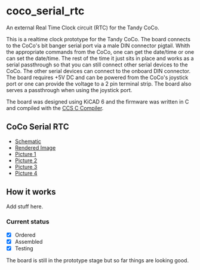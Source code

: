 # coco_serial_rtc
An external Real Time Clock circuit (RTC) for the Tandy CoCo.

This is a realtime clock prototype for the Tandy CoCo. The board connects to the CoCo's bit banger serial port via a male DIN connector pigtail.
Whith the appropriate commands from the CoCo, one can get the date/time or one can set the date/time. The rest of the time it just sits in place and works as a serial passthrough so that you can still connect other serial devices to the CoCo. The other serial devices can connect to the onboard DIN connector. The board requires +5V DC and can be powered from the CoCo's joystick port or one can provide the voltage to a 2 pin terminal strip. The board also serves a passthrough when using the joystick port.

The board was designed using KiCAD 6 and the firmware was written in C and compiled with the [CCS C Compiler](https://www.ccsinfo.com/compilers.php).


## CoCo Serial RTC
- [Schematic](coco_serial_rtc_schematic.pdf)
- [Rendered Image](images/coco_serial_rtc_top.png)
- [Picture 1](images/coco_serial_rtc.jpg)
- [Picture 2](images/coco_serial_rtc_assembled_1.jpg)
- [Picture 3](images/coco_serial_rtc_assembled_2.jpg)
- [Picture 4](images/coco_serial_rtc_assembled_3.jpg)

## How it works
Add stuff here.


### Current status
- [x] Ordered
- [x] Assembled
- [x] Testing

The board is still in the prototype stage but so far things are looking good.
